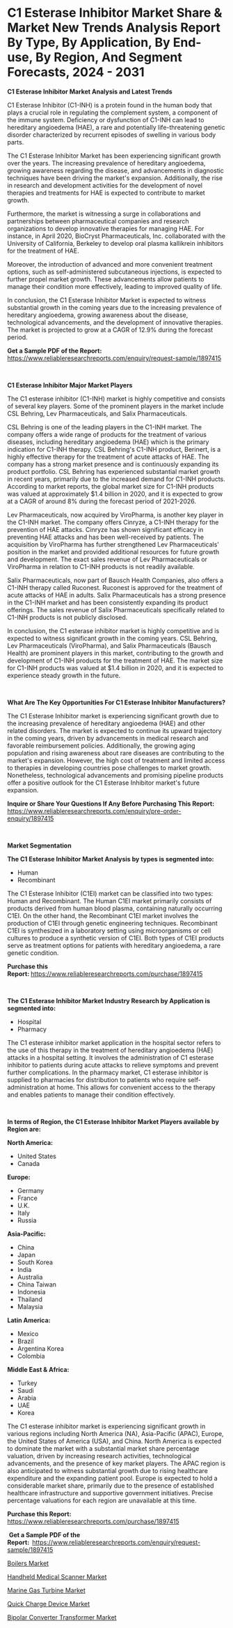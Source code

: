 <p><h1>C1 Esterase Inhibitor Market Share & Market New Trends Analysis Report By Type, By Application, By End-use, By Region, And Segment Forecasts, 2024 - 2031</h1></p><p><strong>C1 Esterase Inhibitor Market Analysis and Latest Trends</strong></p>
<p><p>C1 Esterase Inhibitor (C1-INH) is a protein found in the human body that plays a crucial role in regulating the complement system, a component of the immune system. Deficiency or dysfunction of C1-INH can lead to hereditary angioedema (HAE), a rare and potentially life-threatening genetic disorder characterized by recurrent episodes of swelling in various body parts.</p><p>The C1 Esterase Inhibitor Market has been experiencing significant growth over the years. The increasing prevalence of hereditary angioedema, growing awareness regarding the disease, and advancements in diagnostic techniques have been driving the market's expansion. Additionally, the rise in research and development activities for the development of novel therapies and treatments for HAE is expected to contribute to market growth.</p><p>Furthermore, the market is witnessing a surge in collaborations and partnerships between pharmaceutical companies and research organizations to develop innovative therapies for managing HAE. For instance, in April 2020, BioCryst Pharmaceuticals, Inc. collaborated with the University of California, Berkeley to develop oral plasma kallikrein inhibitors for the treatment of HAE.</p><p>Moreover, the introduction of advanced and more convenient treatment options, such as self-administered subcutaneous injections, is expected to further propel market growth. These advancements allow patients to manage their condition more effectively, leading to improved quality of life.</p><p>In conclusion, the C1 Esterase Inhibitor Market is expected to witness substantial growth in the coming years due to the increasing prevalence of hereditary angioedema, growing awareness about the disease, technological advancements, and the development of innovative therapies. The market is projected to grow at a CAGR of 12.9% during the forecast period.</p></p>
<p><strong>Get a Sample PDF of the Report:&nbsp;</strong> <a href="https://www.reliableresearchreports.com/enquiry/request-sample/1897415">https://www.reliableresearchreports.com/enquiry/request-sample/1897415</a></p>
<p>&nbsp;</p>
<p><strong>C1 Esterase Inhibitor Major Market Players</strong></p>
<p><p>The C1 esterase inhibitor (C1-INH) market is highly competitive and consists of several key players. Some of the prominent players in the market include CSL Behring, Lev Pharmaceuticals, and Salix Pharmaceuticals.</p><p>CSL Behring is one of the leading players in the C1-INH market. The company offers a wide range of products for the treatment of various diseases, including hereditary angioedema (HAE) which is the primary indication for C1-INH therapy. CSL Behring's C1-INH product, Berinert, is a highly effective therapy for the treatment of acute attacks of HAE. The company has a strong market presence and is continuously expanding its product portfolio. CSL Behring has experienced substantial market growth in recent years, primarily due to the increased demand for C1-INH products. According to market reports, the global market size for C1-INH products was valued at approximately $1.4 billion in 2020, and it is expected to grow at a CAGR of around 8% during the forecast period of 2021-2026.</p><p>Lev Pharmaceuticals, now acquired by ViroPharma, is another key player in the C1-INH market. The company offers Cinryze, a C1-INH therapy for the prevention of HAE attacks. Cinryze has shown significant efficacy in preventing HAE attacks and has been well-received by patients. The acquisition by ViroPharma has further strengthened Lev Pharmaceuticals' position in the market and provided additional resources for future growth and development. The exact sales revenue of Lev Pharmaceuticals or ViroPharma in relation to C1-INH products is not readily available.</p><p>Salix Pharmaceuticals, now part of Bausch Health Companies, also offers a C1-INH therapy called Ruconest. Ruconest is approved for the treatment of acute attacks of HAE in adults. Salix Pharmaceuticals has a strong presence in the C1-INH market and has been consistently expanding its product offerings. The sales revenue of Salix Pharmaceuticals specifically related to C1-INH products is not publicly disclosed.</p><p>In conclusion, the C1 esterase inhibitor market is highly competitive and is expected to witness significant growth in the coming years. CSL Behring, Lev Pharmaceuticals (ViroPharma), and Salix Pharmaceuticals (Bausch Health) are prominent players in this market, contributing to the growth and development of C1-INH products for the treatment of HAE. The market size for C1-INH products was valued at $1.4 billion in 2020, and it is expected to experience steady growth in the future.</p></p>
<p>&nbsp;</p>
<p><strong>What Are The Key Opportunities For C1 Esterase Inhibitor Manufacturers?</strong></p>
<p><p>The C1 Esterase Inhibitor market is experiencing significant growth due to the increasing prevalence of hereditary angioedema (HAE) and other related disorders. The market is expected to continue its upward trajectory in the coming years, driven by advancements in medical research and favorable reimbursement policies. Additionally, the growing aging population and rising awareness about rare diseases are contributing to the market's expansion. However, the high cost of treatment and limited access to therapies in developing countries pose challenges to market growth. Nonetheless, technological advancements and promising pipeline products offer a positive outlook for the C1 Esterase Inhibitor market's future expansion.</p></p>
<p><strong>Inquire or Share Your Questions If Any Before Purchasing This Report:</strong> <a href="https://www.reliableresearchreports.com/enquiry/pre-order-enquiry/1897415">https://www.reliableresearchreports.com/enquiry/pre-order-enquiry/1897415</a></p>
<p>&nbsp;</p>
<p><strong>Market Segmentation</strong></p>
<p><strong>The C1 Esterase Inhibitor Market Analysis by types is segmented into:</strong></p>
<p><ul><li>Human</li><li>Recombinant</li></ul></p>
<p><p>The C1 Esterase Inhibitor (C1EI) market can be classified into two types: Human and Recombinant. The Human C1EI market primarily consists of products derived from human blood plasma, containing naturally occurring C1EI. On the other hand, the Recombinant C1EI market involves the production of C1EI through genetic engineering techniques. Recombinant C1EI is synthesized in a laboratory setting using microorganisms or cell cultures to produce a synthetic version of C1EI. Both types of C1EI products serve as treatment options for patients with hereditary angioedema, a rare genetic condition.</p></p>
<p><strong>Purchase this Report:&nbsp;</strong><a href="https://www.reliableresearchreports.com/purchase/1897415">https://www.reliableresearchreports.com/purchase/1897415</a></p>
<p>&nbsp;</p>
<p><strong>The C1 Esterase Inhibitor Market Industry Research by Application is segmented into:</strong></p>
<p><ul><li>Hospital</li><li>Pharmacy</li></ul></p>
<p><p>The C1 esterase inhibitor market application in the hospital sector refers to the use of this therapy in the treatment of hereditary angioedema (HAE) attacks in a hospital setting. It involves the administration of C1 esterase inhibitor to patients during acute attacks to relieve symptoms and prevent further complications. In the pharmacy market, C1 esterase inhibitor is supplied to pharmacies for distribution to patients who require self-administration at home. This allows for convenient access to the therapy and enables patients to manage their condition effectively.</p></p>
<p>&nbsp;</p>
<p><strong>In terms of Region, the C1 Esterase Inhibitor Market Players available by Region are:</strong></p>
<p>
    <p> <strong> North America: </strong>
        <ul>
            <li>United States</li>
            <li>Canada</li>
        </ul>
        </p> 
    <p> <strong> Europe: </strong>
        <ul>
            <li>Germany</li>
            <li>France</li>
            <li>U.K.</li>
            <li>Italy</li>
            <li>Russia</li>
        </ul>
        </p> 
    <p> <strong> Asia-Pacific: </strong>
        <ul>
            <li>China</li>
            <li>Japan</li>
            <li>South Korea</li>
            <li>India</li>
            <li>Australia</li>
            <li>China Taiwan</li>
            <li>Indonesia</li>
            <li>Thailand</li>
            <li>Malaysia</li>
        </ul>
        </p> 
    <p> <strong> Latin America: </strong>
        <ul>
            <li>Mexico</li>
            <li>Brazil</li>
            <li>Argentina Korea</li>
            <li>Colombia</li>
        </ul>
        </p> 
    <p> <strong> Middle East & Africa: </strong>
        <ul>
            <li>Turkey</li>
            <li>Saudi</li>
            <li>Arabia</li>
            <li>UAE</li>
            <li>Korea</li>
        </ul>
    </p>
    </p>
<p><p>The C1 esterase inhibitor market is experiencing significant growth in various regions including North America (NA), Asia-Pacific (APAC), Europe, the United States of America (USA), and China. North America is expected to dominate the market with a substantial market share percentage valuation, driven by increasing research activities, technological advancements, and the presence of key market players. The APAC region is also anticipated to witness substantial growth due to rising healthcare expenditure and the expanding patient pool. Europe is expected to hold a considerable market share, primarily due to the presence of established healthcare infrastructure and supportive government initiatives. Precise percentage valuations for each region are unavailable at this time.</p></p>
<p><strong>Purchase this Report: </strong><a href="https://www.reliableresearchreports.com/purchase/1897415">https://www.reliableresearchreports.com/purchase/1897415</a></p>
<p>&nbsp;<strong>Get a Sample PDF of the Report:&nbsp;&nbsp;</strong><a href="https://www.reliableresearchreports.com/enquiry/request-sample/1897415">https://www.reliableresearchreports.com/enquiry/request-sample/1897415</a></p>
<p><strong></strong></p>
<p><p><a href="https://www.linkedin.com/pulse/boilers-market-size-growing-forecasted-period-from-2024-2031-rlyje?trackingId=vi6uuP%2F8THmEgpKcXFMwmQ%3D%3D">Boilers Market</a></p><p><a href="https://www.linkedin.com/pulse/handheld-medical-scanner-market-analysis-examines-its-scope-5zgfe?trackingId=qHkjdUP7Q3qD%2Buz6gp7OVw%3D%3D">Handheld Medical Scanner Market</a></p><p><a href="https://www.linkedin.com/pulse/marine-gas-turbine-market-research-report-reveals-latest-ycdle?trackingId=P3bvjILXRBaozgXluLgEQQ%3D%3D">Marine Gas Turbine Market</a></p><p><a href="https://www.linkedin.com/pulse/quick-charge-device-market-goal-estimating-size-future-growth-ojqje?trackingId=FIx7ntacSK2wsDEoqgkfhA%3D%3D">Quick Charge Device Market</a></p><p><a href="https://www.linkedin.com/pulse/bipolar-converter-transformer-market-provides-comprehensive-5jkje?trackingId=ruenIOj9T%2BaGHK9RRaTfoQ%3D%3D">Bipolar Converter Transformer Market</a></p></p>